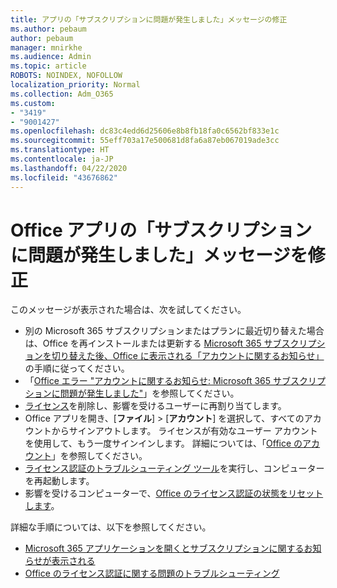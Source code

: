 ```yaml
---
title: アプリの「サブスクリプションに問題が発生しました」メッセージの修正
ms.author: pebaum
author: pebaum
manager: mnirkhe
ms.audience: Admin
ms.topic: article
ROBOTS: NOINDEX, NOFOLLOW
localization_priority: Normal
ms.collection: Adm_O365
ms.custom:
- "3419"
- "9001427"
ms.openlocfilehash: dc83c4edd6d25606e8b8fb18fa0c6562bf833e1c
ms.sourcegitcommit: 55eff703a17e500681d8fa6a87eb067019ade3cc
ms.translationtype: HT
ms.contentlocale: ja-JP
ms.lasthandoff: 04/22/2020
ms.locfileid: "43676862"
---
```

# <a name="fixing-the-office-apps-weve-run-into-a-problem-with-your-subscription-message"></a>Office アプリの「サブスクリプションに問題が発生しました」メッセージを修正

このメッセージが表示された場合は、次を試してください。

- 別の Microsoft 365 サブスクリプションまたはプランに最近切り替えた場合は、Office を再インストールまたは更新する [Microsoft 365 サブスクリプションを切り替えた後、Office に表示される「アカウントに関するお知らせ」](https://support.office.com/article/account-notice-appears-in-office-after-switching-office-365-plans-857dc33a-1efc-4ce7-ac3f-ef616314e27d)の手順に従ってください。
- 「[Office エラー "アカウントに関するお知らせ: Microsoft 365 サブスクリプションに問題が発生しました"](https://support.office.com/article/office-error-account-notice-we-ve-run-into-a-problem-with-your-office-365-subscription-17f71ecb-f53c-4f3d-ae18-7230ca1594c1)」を参照してください。 
- [ライセンス](https://docs.microsoft.com/office365/admin/subscriptions-and-billing/assign-licenses-to-users?view=o365-worldwide#assign-licenses-to-one-user)を削除し、影響を受けるユーザーに再割り当てします。 
- Office アプリを開き、[**ファイル**] > [**アカウント**] を選択して、すべてのアカウントからサインアウトします。 ライセンスが有効なユーザー アカウントを使用して、もう一度サインインします。 詳細については、「[Office のアカウント](https://support.office.com/article/628ea040-f265-49de-b986-be09c3ebf8a9)」を参照してください。
- [ライセンス認証のトラブルシューティング ツール](https://aka.ms/SARA-OfficeActivation-Alchemy)を実行し、コンピューターを再起動します。
- 影響を受けるコンピューターで、[Office のライセンス認証の状態をリセットします](https://docs.microsoft.com/office365/troubleshoot/activation/reset-office-365-proplus-activation-state)。

詳細な手順については、以下を参照してください。 
- [Microsoft 365 アプリケーションを開くとサブスクリプションに関するお知らせが表示される](https://support.office.com/article/4cabe32c-f594-4c0e-9191-3d3ade10cceb)
- [Office のライセンス認証に関する問題のトラブルシューティング](https://support.office.com/article/0d23d3c0-c19c-4b2f-9845-5344fedc4380)